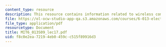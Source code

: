 ```yaml
---
content_type: resource
description: This resource contains information related to wireless communications.
file: https://ol-ocw-studio-app-qa.s3.amazonaws.com/courses/6-013-electromagnetics-and-applications-spring-2009/f8c0e2ea72194eb0459cc515f89916d3_MIT6_013S09_lec17.pdf
file_type: application/pdf
resourcetype: Document
title: MIT6_013S09_lec17.pdf
uid: f8c0e2ea-7219-4eb0-459c-c515f89916d3
---
```

